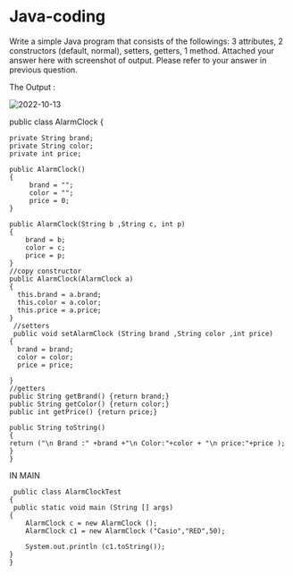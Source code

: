 # Java-coding


Write a simple Java program that consists of the followings:
3 attributes, 2 constructors (default, normal), setters, getters, 1 method.
Attached your answer here with screenshot of output. Please refer to your answer in previous question.



The Output : 


![2022-10-13](https://user-images.githubusercontent.com/109582424/195994346-402055c6-0909-4e13-83f5-ca29cfb268e0.png)











public class AlarmClock
{
   
    private String brand;
    private String color;
    private int price;

    public AlarmClock()
    {
         brand = "";
         color = "";
         price = 0;
    }
    
    public AlarmClock(String b ,String c, int p)
    {
        brand = b;
        color = c;
        price = p;
    }
    //copy constructor 
    public AlarmClock(AlarmClock a)
    {
      this.brand = a.brand;
      this.color = a.color;
      this.price = a.price;
    }
     //setters
     public void setAlarmClock (String brand ,String color ,int price)
    {
      brand = brand;
      color = color;
      price = price;
     
    }
    //getters
    public String getBrand() {return brand;}
    public String getColor() {return color;}
    public int getPrice() {return price;}

    public String toString()
    {
    return ("\n Brand :" +brand +"\n Color:"+color + "\n price:"+price ); 
    }
    }


IN MAIN 

     public class AlarmClockTest
    {
     public static void main (String [] args)
    {
        AlarmClock c = new AlarmClock ();
        AlarmClock c1 = new AlarmClock ("Casio","RED",50);
        
        System.out.println (c1.toString());
    }
    }
